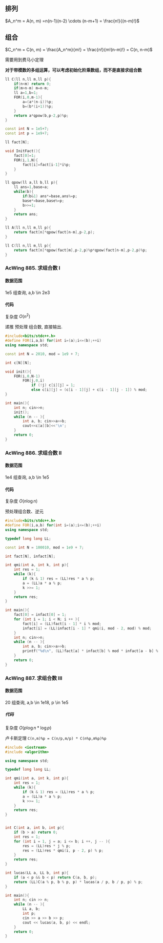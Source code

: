

## 排列

$A_n^m = A(n, m) =n(n-1)(n-2) \cdots  (n-m+1) = \frac{n!}{(n-m)!}$ 

## 组合

$C_n^m = C(n, m) = \frac{A_n^m}{m!} = \frac{n!}{m!(n-m)!} = C(n, n-m)$

需要用到费马小定理

**对于带模数的多组运算，可以考虑初始化阶乘数组，而不是直接求组合数**

```cpp
ll C(ll n,ll m,ll p){
    if(n<m) return 0;
    if(m>n-m) m=n-m;
    ll a=1,b=1;
    FOR(i,0,m-1){
        a=(a*(n-i))%p;
        b=(b*(i+1))%p;
    }
    return a*qpow(b,p-2,p)%p;
}
```

```cpp
const int N = 1e5+7;
const int p = 1e9+7;

ll fact[N];

void InitFact(){
	fact[0]=1;
	FOR(i,1,N){
		fact[i]=fact[i-1]*i%p;
	}
}

ll qpow(ll a,ll b,ll p){
    ll ans=1,base=a;
    while(b){
        if(b&1) ans*=base,ans%=p;
        base*=base,base%=p;
        b>>=1;
    }
    return ans;
}

ll A(ll n,ll m,ll p){
    return fact[n]*qpow(fact[n-m],p-2,p);
}

ll C(ll n,ll m,ll p){
    return fact[n]*qpow(fact[m],p-2,p)%p*qpow(fact[n-m],p-2,p)%p;
}
```

### AcWing 885. 求组合数 I

#### 数据范围

1e5 组查询, a,b \in 2e3

#### 代码

复杂度 $O(n^2)$

递推 预处理 组合数, 直接输出.

```cpp
#include<bits/stdc++.h>
#define FOR(i,a,b) for(int i=(a);i<=(b);++i)
using namespace std;

const int N = 2010, mod = 1e9 + 7;

int c[N][N];

void init(){
    FOR(i,0,N-1)
        FOR(j,0,i)
            if (!j) c[i][j] = 1;
            else c[i][j] = (c[i - 1][j] + c[i - 1][j - 1]) % mod;
}

int main(){
    int n; cin>>n;
    init();
    while (n -- ){
        int a, b; cin>>a>>b;
        cout<<c[a][b]<<'\n';
    }
    return 0;
}
```

### AcWing 886. 求组合数 II

#### 数据范围

1e4 组查询, a,b \in 1e5

#### 代码

复杂度 $O(n\log n)$

预处理组合数、逆元

```cpp
#include<bits/stdc++.h>
#define FOR(i,a,b) for(int i=(a);i<=(b);++i)
using namespace std;

typedef long long LL;

const int N = 100010, mod = 1e9 + 7;

int fact[N], infact[N];

int qmi(int a, int k, int p){
    int res = 1;
    while (k){
        if (k & 1) res = (LL)res * a % p;
        a = (LL)a * a % p;
        k >>= 1;
    }
    return res;
}

int main(){
    fact[0] = infact[0] = 1;
    for (int i = 1; i < N; i ++ ){
        fact[i] = (LL)fact[i - 1] * i % mod;
        infact[i] = (LL)infact[i - 1] * qmi(i, mod - 2, mod) % mod;
    }
    int n; cin>>n;
    while (n -- ){
        int a, b; cin>>a>>b;
        printf("%d\n", (LL)fact[a] * infact[b] % mod * infact[a - b] % mod);
    }
    return 0;
}
```

### AcWing 887. 求组合数 III

#### 数据范围

20 组查询, a,b \in 1e18, p \in 1e5

##### 代码

复杂度 $O(p \log n * \log p)$

卢卡斯定理 `C(n,m)%p = C(n/p,m/p) * C(n%p,m%p)%p`

```CPP
#include <iostream>
#include <algorithm>

using namespace std;

typedef long long LL;

int qmi(int a, int k, int p){
    int res = 1;
    while (k){
        if (k & 1) res = (LL)res * a % p;
        a = (LL)a * a % p;
        k >>= 1;
    }
    return res;
}


int C(int a, int b, int p){
    if (b > a) return 0;
    int res = 1;
    for (int i = 1, j = a; i <= b; i ++, j -- ){
        res = (LL)res * j % p;
        res = (LL)res * qmi(i, p - 2, p) % p;
    }
    return res;
}

int lucas(LL a, LL b, int p){
    if (a < p && b < p) return C(a, b, p);
    return (LL)C(a % p, b % p, p) * lucas(a / p, b / p, p) % p;
}

int main(){
    int n; cin >> n;
    while (n -- ){
        LL a, b;
        int p;
        cin >> a >> b >> p;
        cout << lucas(a, b, p) << endl;
    }
    return 0;
}
```

